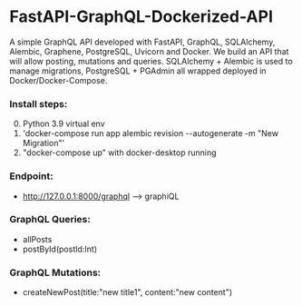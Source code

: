 # FastAPI-GraphQL-Dockerized-API

A simple GraphQL API developed with FastAPI, GraphQL, SQLAlchemy, Alembic, Graphene, PostgreSQL, Uvicorn and Docker. We build an API that will allow posting, mutations and queries. SQLAlchemy + Alembic is used to manage migrations, PostgreSQL + PGAdmin  all wrapped deployed in Docker/Docker-Compose.

### Install steps:
0. Python 3.9 virtual env
1. 'docker-compose run app alembic revision --autogenerate -m "New Migration"'
1. "docker-compose up" with docker-desktop running

### Endpoint:
- http://127.0.0.1:8000/graphql --> graphiQL

### GraphQL Queries:
- allPosts
- postById(postId:Int)

### GraphQL Mutations:
- createNewPost(title:"new title1", content:"new content")
